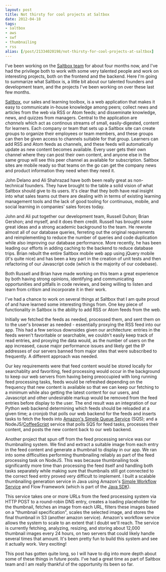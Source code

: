 ```yaml
--- 
layout: post
title: Not thirsty for cool projects at Saltbox
date: 2012-04-18
tags: 
- saltbox
- aws
- swf
- thumbnailing
- rss
alias: [/post/21334020198/not-thirsty-for-cool-projects-at-saltbox]
---
```


I've been working on the [Saltbox team](http://saltbox.com/about.html) for
about four months now, and I've had the privilege both to work with some very
talented people and work on interesting projects, both on the frontend and the
backend. Here I'm going to summarize what Saltbox is, a little bit about our
talented founders and development team, and the projects I've been working on
over these last few months.

[Saltbox](http://saltbox.com), our sales and learning toolbox, is a web
application that makes it easy to communicate in-house knowledge among peers;
collect news and articles from the web via RSS or Atom feeds; and disseminate
knowledge, news, and quizzes from managers. Central to the application are
_channels_ which act as continous streams of small, easily-digested, content
for learners. Each company or team that sets up a Saltbox site can create
groups to organize their employees or team members, and these groups can then
be given access to channels suitable for that group. Learners can add RSS and
Atom feeds as channels, and these feeds will automatically update as new
content becomes available. Every user gets their own channel where they can
post their own content, and anyone else in the same group will see this peer
channel as available for subscription. Saltbox sites are mobile ready so that
teams on the go can get the company news and product information they need
when they need it.

John Delano and Ali Shahrazad have both been really great as non-technical
founders. They have brought to the table a solid vision of what Saltbox should
give to its users. It's clear that they both have real insight into what sales
teams out there are dealing with in terms of existing learning management
tools and the lack of good tooling for continuous, mobile, and social learning
in companies' sales forces today.

John and Ali put together our development team, Russell Duhon; Brian Gershon;
and myself, and it does them credit. Russell has brought some great ideas and
a strong academic background to the team. He rewrote almost all of our
database queries, ferreting out the original requirements and reimplementing
to reduce the number of queries and code duplication while also improving our
database performance. More recently, he has been leading our efforts in adding
caching to the backend to reduce database trips. Brian rebuilt the entire
Saltbox mobile web app using jQuery mobile (it's quite nice) and has been a
key part in the creation of unit tests and then refactoring of our Javascript
code (which is the majority of our codebase).

Both Russell and Brian have made working on this team a great experience by
both having strong opinions, identifying and communicating opportunities and
pitfalls in code reviews, and being willing to listen and learn from critism
and incorporate it in their work.

I've had a chance to work on several things at Saltbox that I am quite proud
of and have learned some interesting things from. One key piece of
functionality in Saltbox is the ability to add RSS or Atom feeds from the web.

Initially we fetched the feeds as needed, processed them, and sent them on to
the user's browser as needed - essentially proxying the RSS feed into our app.
This had a few serious downsides given our architecture: entries in the feeds
weren't favoritable or searchable, we couldn't easily keep track of read
entries, and proxying the data would, as the number of users on the app
increased, cause major performance issues and likely get the IP addresses of
our servers banned from major sites that were subscribed to frequently. A
different approach was needed.

Our key requirements were that feed content would be stored locally for
searchablity and favoriting, feed processing would occur in the background to
keep our web servers from having being preoccupied with long running feed
processing tasks, feeds would be refreshed depending on the frequency that new
content is available so that we can keep our fetching to a minimum while also
getting the latest content for our users, and Javascript and other undesirable
markup would be removed from the feed entries before display to the user. The
end result was an integration of our Python web backend determining which
feeds should be reloaded at a given time; a cronjob that polls our web backend
for the feeds and inserts tasks to fetch the feeds into [Amazon's Simple Queue
Service](http://aws.amazon.com/sqs/) (SQS); and a
NodeJS/[CoffeeScript](http://coffeescript.org) service that polls SQS for feed
tasks, processes their content, and posts the new content back to our web
backend.

Another project that spun off from the feed processing service was our
thumbnailing system. We find and extract a suitable image from each entry in
the feed content and generate a thumbnail to display in our app. We ran into
some difficulties performing thumbnailing reliably as part of the feed
processing task on NodeJS. This was because thumbnailing took significantly
more time than processing the feed itself and handling both tasks separately
while making sure that thumbnails still got connected to the correct feed
entry proved very difficult to implement. I built a scalable thumbnailing
generation service in Java using Amazon's [Simple Workflow
Service](http://aws.amazon.com/swf/) and Flow Framework (which is part of the
[Java SDK](http://aws.amazon.com/sdkforjava/)).

This service takes one or more URLs from the feed processing system via HTTP
POST to a round-robin DNS entry, creates a loading placeholder for the
thumbnail, fetches an image from each URL, filters these images based on a
"thumbnail specification", scales the selected image, and stores the final
thumbnail in S3 (another amazon service). Amazon's workflow service allows the
system to scale to an extent that I doubt we'll reach. The service is
currently fetching, analyzing, resizing, and storing about 12,000 thumbnail
images every 24 hours, on two servers that could likely handle several times
that amount. It's been pretty fun to build this system and see it actually
work. Very exciting!

This post has gotten quite long, so I will have to dig into more depth about
some of these things in future posts. I've had a great time as part of Saltbox
team and I am really thankful of the opportunity its been so far.

